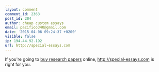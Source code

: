 ```yaml
---
layout: comment
comment_id: 2363
post_id: 204
author: cheap custom essays
email: pacifico340@gmail.com
date: '2015-04-06 09:24:37 +0200'
visible: false
ip: 194.44.92.192
url: http://special-essays.com
---
```

If you're going to <a href="http://special-essays.com">buy research papers</a> online, http://special-essays.com is right for you.
